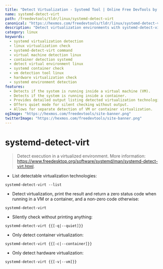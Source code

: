 ```yaml
---
title: "Detect Virtualization - Systemd Tool | Online Free DevTools by Hexmos"
name: systemd-detect-virt
path: /freedevtools/tldr/linux/systemd-detect-virt
canonical: "https://hexmos.com/freedevtools/tldr/linux/systemd-detect-virt/"
description: "Detect virtualization environments with systemd-detect-virt.  Identify VMs and containers quickly and easily. Free online tool, no registration required."
category: linux
keywords:
  - systemd virtualization detection
  - linux virtualization check
  - systemd-detect-virt command
  - virtual machine detection linux
  - container detection systemd
  - detect virtual environment linux
  - systemd container check
  - vm detection tool linux
  - hardware virtualization check
  - systemd environment detection
features:
  - Detects if the system is running inside a virtual machine (VM).
  - Detects if the system is running inside a container.
  - Provides detailed output listing detected virtualization technologies.
  - Offers quiet mode for silent checking without output.
  - Allows for separate detection of VM or container virtualization.
ogImage: "https://hexmos.com/freedevtools/site-banner.png"
twitterImage: "https://hexmos.com/freedevtools/site-banner.png"
---
```


# systemd-detect-virt

> Detect execution in a virtualized environment.
> More information: <https://www.freedesktop.org/software/systemd/man/systemd-detect-virt.html>.

- List detectable virtualization technologies:

`systemd-detect-virt --list`

- Detect virtualization, print the result and return a zero status code when running in a VM or a container, and a non-zero code otherwise:

`systemd-detect-virt`

- Silently check without printing anything:

`systemd-detect-virt {{[-q|--quiet]}}`

- Only detect container virtualization:

`systemd-detect-virt {{[-c|--container]}}`

- Only detect hardware virtualization:

`systemd-detect-virt {{[-v|--vm]}}`
